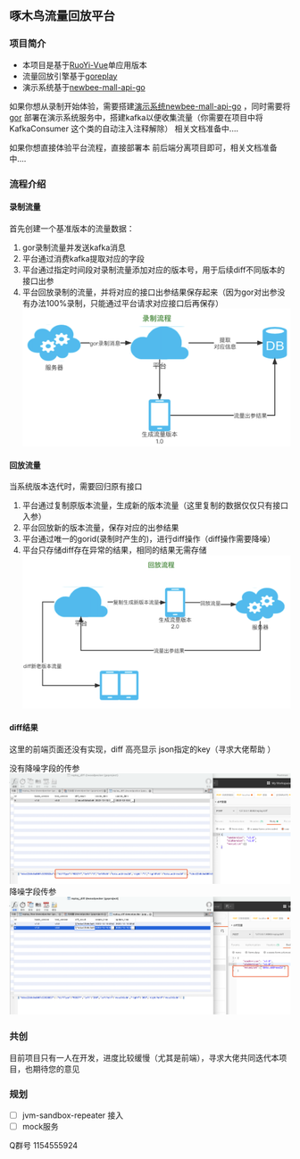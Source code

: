 ## 啄木鸟流量回放平台
### 项目简介
* 本项目是基于[RuoYi-Vue](https://gitee.com/y_project)单应用版本
* 流量回放引擎基于[goreplay](https://github.com/buger/goreplay)
* 演示系统基于[newbee-mall-api-go](https://github.com/newbee-ltd/newbee-mall-api-go)

如果你想从录制开始体验，需要搭建[演示系统newbee-mall-api-go](https://github.com/newbee-ltd/newbee-mall-api-go)
，同时需要将[gor](https://github.com/buger/goreplay) 部署在演示系统服务中，搭建kafka以便收集流量（你需要在项目中将KafkaConsumer 这个类的自动注入注释解除）
相关文档准备中....

如果你想直接体验平台流程，直接部署本 前后端分离项目即可，相关文档准备中....



### 流程介绍

#### 录制流量
首先创建一个基准版本的流量数据：

1. gor录制流量并发送kafka消息
2. 平台通过消费kafka提取对应的字段
3. 平台通过指定时间段对录制流量添加对应的版本号，用于后续diff不同版本的接口出参
4. 平台回放录制的流量，并将对应的接口出参结果保存起来（因为gor对出参没有办法100%录制，只能通过平台请求对应接口后再保存）
![](image/replay.png)
#### 回放流量
当系统版本迭代时，需要回归原有接口
1. 平台通过复制原版本流量，生成新的版本流量（这里复制的数据仅仅只有接口入参）
2. 平台回放新的版本流量，保存对应的出参结果
3. 平台通过唯一的gorid(录制时产生的)，进行diff操作（diff操作需要降噪）
4. 平台只存储diff存在异常的结果，相同的结果无需存储
![](image/replay2.png)

#### diff结果
这里的前端页面还没有实现，diff 高亮显示 json指定的key（寻求大佬帮助 ）

没有降噪字段的传参
![](image/diff1.png)
降噪字段传参
![](image/diff2.png)


### 共创
目前项目只有一人在开发，进度比较缓慢（尤其是前端），寻求大佬共同迭代本项目，也期待您的意见

### 规划
- [ ] jvm-sandbox-repeater 接入
- [ ] mock服务

Q群号 1154555924



